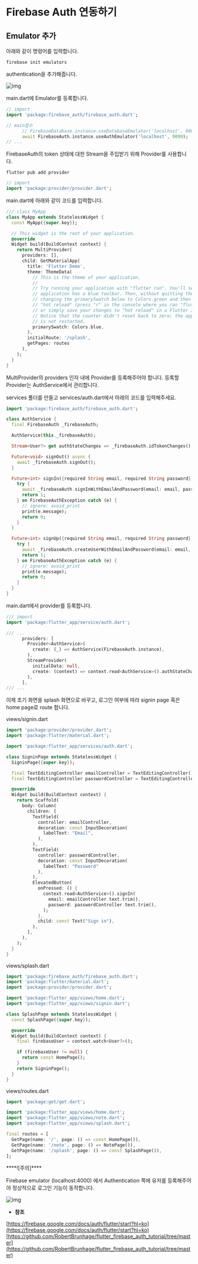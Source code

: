 # Firebase Auth 연동하기

## Emulator 추가

아래와 같이 명령어를 입력합니다.

```console
firebase init emulators
```

authentication을 추가해줍니다.

![img](./images/firebase-emulators-auth-db.png)

main.dart에 Emulator를 등록합니다.

```dart
// import
import 'package:firebase_auth/firebase_auth.dart';

// main함수
      // FirebaseDatabase.instance.useDatabaseEmulator('localhost', 9000);
      await FirebaseAuth.instance.useAuthEmulator('localhost', 9099);
// ...
```

FirebaseAuth의 token 상태에 대한 Stream을 주입받기 위해 Provider를 사용합니다.

```console
flutter pub add provider
```

```dart
// import
import 'package:provider/provider.dart';
```

main.dart에 아래와 같이 코드를 입력합니다.

```dart
/// class MyApp
class MyApp extends StatelessWidget {
  const MyApp({super.key});

  // This widget is the root of your application.
  @override
  Widget build(BuildContext context) {
    return MultiProvider(
      providers: [],
      child: GetMaterialApp(
        title: 'Flutter Demo',
        theme: ThemeData(
          // This is the theme of your application.
          //
          // Try running your application with "flutter run". You'll see the
          // application has a blue toolbar. Then, without quitting the app, try
          // changing the primarySwatch below to Colors.green and then invoke
          // "hot reload" (press "r" in the console where you ran "flutter run",
          // or simply save your changes to "hot reload" in a Flutter IDE).
          // Notice that the counter didn't reset back to zero; the application
          // is not restarted.
          primarySwatch: Colors.blue,
        ),
        initialRoute: '/splash',
        getPages: routes
      ),
    );
  }
}
```

MultiProvider의 providers 인자 내에 Provider를 등록해주어야 합니다.
등록할 Provider는 AuthService에서 관리합니다.

services 폴더를 만들고 services/auth.dart에서 아래의 코드를 입력해주세요.

```dart
import 'package:firebase_auth/firebase_auth.dart';

class AuthService {
  final FirebaseAuth _firebaseAuth;

  AuthService(this._firebaseAuth);

  Stream<User?> get authStateChanges => _firebaseAuth.idTokenChanges();

  Future<void> signOut() async {
    await _firebaseAuth.signOut();
  }

  Future<int> signIn({required String email, required String password}) async {
    try {
      await _firebaseAuth.signInWithEmailAndPassword(email: email, password: password);
      return 1;
    } on FirebaseAuthException catch (e) {
      // ignore: avoid_print
      print(e.message);
      return 0;
    }
  }

  Future<int> signUp({required String email, required String password}) async {
    try {
      await _firebaseAuth.createUserWithEmailAndPassword(email: email, password: password);
      return 1;
    } on FirebaseAuthException catch (e) {
      // ignore: avoid_print
      print(e.message);
      return 0;
    }
  }
}
```

main.dart에서 provider를 등록합니다.

```dart
/// import
import 'package:flutter_app/service/auth.dart';

/// ...
      providers: [
        Provider<AuthService>(
          create: (_) => AuthService(FirebaseAuth.instance),
        ),
        StreamProvider(
          initialData: null,
          create: (context) => context.read<AuthService>().authStateChanges,
        ),
      ],
/// ...
```

이제 초기 화면을 splash 화면으로 바꾸고, 로그인 여부에 따라 signin page 혹은 home page로 route 합니다.

views/signin.dart

```dart
import 'package:provider/provider.dart';
import 'package:flutter/material.dart';

import 'package:flutter_app/services/auth.dart';

class SigninPage extends StatelessWidget {
  SigninPage({super.key});

  final TextEditingController emailController = TextEditingController();
  final TextEditingController passwordController = TextEditingController();

  @override
  Widget build(BuildContext context) {
    return Scaffold(
      body: Column(
        children: [
          TextField(
            controller: emailController,
            decoration: const InputDecoration(
              labelText: "Email",
            ),
          ),
          TextField(
            controller: passwordController,
            decoration: const InputDecoration(
              labelText: "Password"
            ),
          ),
          ElevatedButton(
            onPressed: () {
              context.read<AuthService>().signIn(
                email: emailController.text.trim(),
                password: passwordController.text.trim(),
              );
            },
            child: const Text("Sign in"),
          ),
        ],
      ),
    );
  }
}
```

views/splash.dart

```dart
import 'package:firebase_auth/firebase_auth.dart';
import 'package:flutter/material.dart';
import 'package:provider/provider.dart';

import 'package:flutter_app/views/home.dart';
import 'package:flutter_app/views/signin.dart';

class SplashPage extends StatelessWidget {
  const SplashPage({super.key});

  @override
  Widget build(BuildContext context) {
    final firebaseUser = context.watch<User?>();

    if (firebaseUser != null) {
      return const HomePage();
    }
    return SigninPage();
  }
}
```

views/routes.dart

```dart
import 'package:get/get.dart';

import 'package:flutter_app/views/home.dart';
import 'package:flutter_app/views/note.dart';
import 'package:flutter_app/views/splash.dart';

final routes = [
  GetPage(name: '/', page: () => const HomePage()),
  GetPage(name: '/note', page: () => NotePage()),
  GetPage(name: '/splash', page: () => const SplashPage()),
];
```

\*\*\*\*![주의]\*\*\*\*

Firebase emulator (localhost:4000) 에서 Authentication 쪽에 유저를 등록해주어야 정상적으로 로그인 기능이 동작합니다.

![img](./images/emulator-auth-user-register.png)

* **참조**

[https://firebase.google.com/docs/auth/flutter/start?hl=ko](https://firebase.google.com/docs/auth/flutter/start?hl=ko)
[https://github.com/RobertBrunhage/flutter_firebase_auth_tutorial/tree/master](https://github.com/RobertBrunhage/flutter_firebase_auth_tutorial/tree/master)
